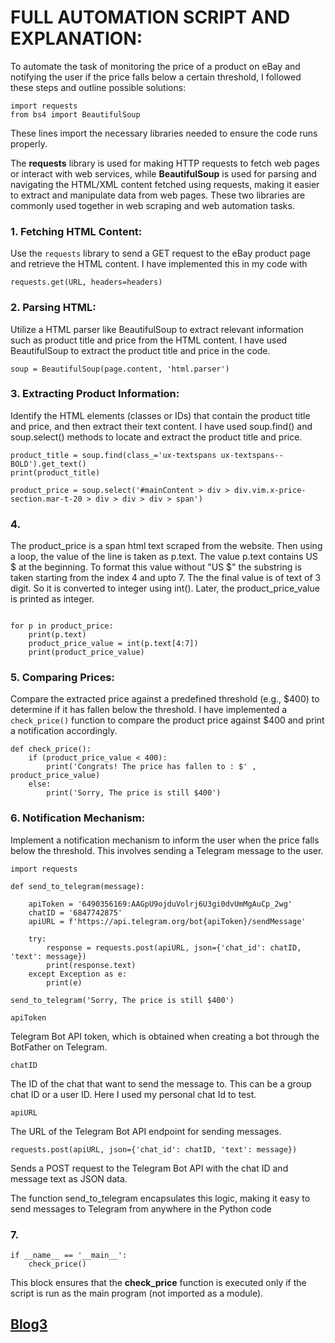 # FULL AUTOMATION SCRIPT AND EXPLANATION:

To automate the task of monitoring the price of a product on eBay and notifying the user if the price falls below a certain threshold,
I followed these steps and outline possible solutions:


```
import requests
from bs4 import BeautifulSoup

```
These lines import the necessary libraries needed to ensure the code runs properly. 

 The **requests** library is used for making HTTP requests to fetch web pages or interact with web services, 
 while **BeautifulSoup** is used for parsing and navigating the HTML/XML content fetched using requests, making it easier to extract and manipulate data from web pages. 
 These two libraries are commonly used together in web scraping and web automation tasks.
 

### 1. Fetching HTML Content:

Use the `requests` library to send a GET request to the eBay product page and retrieve the HTML content.
I have implemented this in my code with
```
requests.get(URL, headers=headers)
```

### 2. Parsing HTML:

Utilize a HTML parser like BeautifulSoup to extract relevant information such as product title and price from the HTML content.
I have used BeautifulSoup to extract the product title and price in the code.
```
soup = BeautifulSoup(page.content, 'html.parser')
```

### 3. Extracting Product Information:

Identify the HTML elements (classes or IDs) that contain the product title and price, and then extract their text content.
I have used soup.find() and soup.select() methods to locate and extract the product title and price. 

```
product_title = soup.find(class_='ux-textspans ux-textspans--BOLD').get_text()
print(product_title)

product_price = soup.select('#mainContent > div > div.vim.x-price-section.mar-t-20 > div > div > div > span')

```
### 4.

The product_price is a span html text scraped from the website. Then using a loop, the value of the line is taken as p.text. The value p.text contains US $ at the beginning. To format this value without "US $" the substring is taken starting from the index 4 and upto 7. The the final value is of text of 3 digit. So it is converted to integer using int(). Later, the product_price_value is printed as integer.

```

for p in product_price:
    print(p.text)
    product_price_value = int(p.text[4:7])
    print(product_price_value)

```

### 5. Comparing Prices:

Compare the extracted price against a predefined threshold (e.g., $400) to determine if it has fallen below the threshold.
I have implemented a `check_price()` function to compare the product price against $400 and print a notification accordingly.

```
def check_price():
    if (product_price_value < 400):
        print('Congrats! The price has fallen to : $' , product_price_value)
    else:
        print('Sorry, The price is still $400')
```

### 6. Notification Mechanism:
 Implement a notification mechanism to inform the user when the price falls below the threshold. This involves sending a Telegram message to the user.
```
import requests

def send_to_telegram(message):

    apiToken = '6490356169:AAGpU9ojduVolrj6U3gi0dvUmMgAuCp_2wg'
    chatID = '6847742875'
    apiURL = f'https://api.telegram.org/bot{apiToken}/sendMessage'

    try:
        response = requests.post(apiURL, json={'chat_id': chatID, 'text': message})
        print(response.text)
    except Exception as e:
        print(e)

send_to_telegram('Sorry, The price is still $400')

```
```
apiToken
```
Telegram Bot API token, which is obtained when creating a bot through the BotFather on Telegram.

```
chatID
```

The ID of the chat that want to send the message to. This can be a group chat ID or a user ID. Here I used my personal chat Id to test.

```
apiURL
```
The URL of the Telegram Bot API endpoint for sending messages.

```
requests.post(apiURL, json={'chat_id': chatID, 'text': message})
```
Sends a POST request to the Telegram Bot API with the chat ID and message text as JSON data.

The function send_to_telegram encapsulates this logic, making it easy to send messages to Telegram from anywhere in the Python code
### 7. 
```
if __name__ == '__main__':
    check_price()
```

This block ensures that the **check_price** function is executed only if the script is run as the main program (not imported as a module).

## [Blog3](blog3.md)
